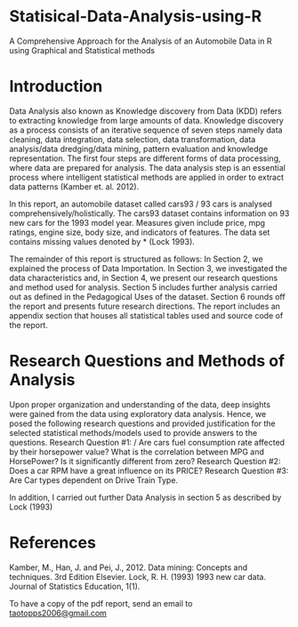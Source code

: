 # Statisical-Data-Analysis-using-R
A Comprehensive Approach for the Analysis of an Automobile Data in R using Graphical and Statistical methods

# Introduction
Data Analysis also known as Knowledge discovery from Data (KDD) refers to extracting knowledge from large amounts of data. Knowledge discovery as a process consists of an iterative sequence of seven steps namely data cleaning, data integration, data selection, data transformation, data analysis/data dredging/data mining, pattern evaluation and knowledge representation. The first four steps are different forms of data processing, where data are prepared for analysis. The data analysis step is an essential process where intelligent statistical methods are applied in order to extract data patterns (Kamber et. al. 2012).

In this report, an automobile dataset called cars93 / 93 cars is analysed comprehensively/holistically. The cars93 dataset contains information on 93 new cars for the 1993 model year. Measures given include price, mpg ratings, engine size, body size, and indicators of features. The data set contains missing values denoted by * (Lock 1993).

The remainder of this report is structured as follows: In Section 2, we explained the process of Data Importation. In Section 3, we investigated the data characteristics and, in Section 4, we present our research questions and method used for analysis. Section 5 includes further analysis carried out as defined in the Pedagogical Uses of the dataset. Section 6 rounds off the report and presents future research directions. The report includes an appendix section that houses all statistical tables used and source code of the report.

# Research Questions and Methods of Analysis
Upon proper organization and understanding of the data, deep insights were gained from the data using exploratory data analysis. Hence, we posed the following research questions and provided justification for the selected statistical methods/models used to provide answers to the questions.
  Research Question #1: / Are cars fuel consumption rate affected by their horsepower value? What is the correlation between MPG and HorsePower? Is it significantly different from zero?
  Research Question #2: Does a car RPM have a great influence on its PRICE?
  Research Question #3: Are Car types dependent on Drive Train Type.
  
In addition, I carried out further Data Analysis in section 5 as described by Lock (1993)


# References
Kamber, M., Han, J. and Pei, J., 2012. Data mining: Concepts and techniques. 3rd Edition Elsevier.
Lock, R. H. (1993) 1993 new car data. Journal of Statistics Education, 1(1).

To have a copy of the pdf report, send an email to taotopps2006@gmail.com 
